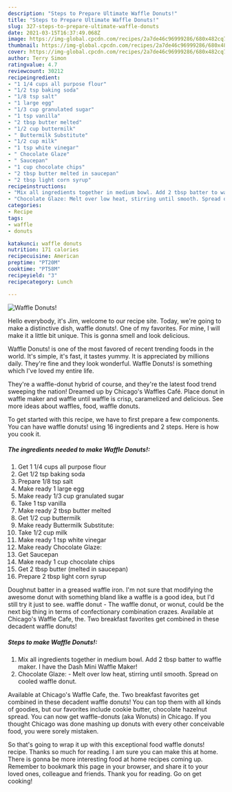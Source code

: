 ```yaml
---
description: "Steps to Prepare Ultimate Waffle Donuts!"
title: "Steps to Prepare Ultimate Waffle Donuts!"
slug: 327-steps-to-prepare-ultimate-waffle-donuts
date: 2021-03-15T16:37:49.068Z
image: https://img-global.cpcdn.com/recipes/2a7de46c96999286/680x482cq70/waffle-donuts-recipe-main-photo.jpg
thumbnail: https://img-global.cpcdn.com/recipes/2a7de46c96999286/680x482cq70/waffle-donuts-recipe-main-photo.jpg
cover: https://img-global.cpcdn.com/recipes/2a7de46c96999286/680x482cq70/waffle-donuts-recipe-main-photo.jpg
author: Terry Simon
ratingvalue: 4.7
reviewcount: 30212
recipeingredient:
- "1 1/4 cups all purpose flour"
- "1/2 tsp baking soda"
- "1/8 tsp salt"
- "1 large egg"
- "1/3 cup granulated sugar"
- "1 tsp vanilla"
- "2 tbsp butter melted"
- "1/2 cup buttermilk"
- " Buttermilk Substitute"
- "1/2 cup milk"
- "1 tsp white vinegar"
- " Chocolate Glaze"
- " Saucepan"
- "1 cup chocolate chips"
- "2 tbsp butter melted in saucepan"
- "2 tbsp light corn syrup"
recipeinstructions:
- "Mix all ingredients together in medium bowl. Add 2 tbsp batter to waffle maker. I have the Dash Mini Waffle Maker!"
- "Chocolate Glaze: Melt over low heat, stirring until smooth. Spread on cooled waffle donut."
categories:
- Recipe
tags:
- waffle
- donuts

katakunci: waffle donuts 
nutrition: 171 calories
recipecuisine: American
preptime: "PT20M"
cooktime: "PT58M"
recipeyield: "3"
recipecategory: Lunch

---
```



![Waffle Donuts!](https://img-global.cpcdn.com/recipes/2a7de46c96999286/680x482cq70/waffle-donuts-recipe-main-photo.jpg)

Hello everybody, it's Jim, welcome to our recipe site. Today, we're going to make a distinctive dish, waffle donuts!. One of my favorites. For mine, I will make it a little bit unique. This is gonna smell and look delicious.

Waffle Donuts! is one of the most favored of recent trending foods in the world. It's simple, it's fast, it tastes yummy. It is appreciated by millions daily. They're fine and they look wonderful. Waffle Donuts! is something which I've loved my entire life.

They&#39;re a waffle-donut hybrid of course, and they&#39;re the latest food trend sweeping the nation! Dreamed up by Chicago&#39;s Waffles Café. Place donut in waffle maker and waffle until waffle is crisp, caramelized and delicious. See more ideas about waffles, food, waffle donuts.


To get started with this recipe, we have to first prepare a few components. You can have waffle donuts! using 16 ingredients and 2 steps. Here is how you cook it.

<!--inarticleads1-->

##### The ingredients needed to make Waffle Donuts!:

1. Get 1 1/4 cups all purpose flour
1. Get 1/2 tsp baking soda
1. Prepare 1/8 tsp salt
1. Make ready 1 large egg
1. Make ready 1/3 cup granulated sugar
1. Take 1 tsp vanilla
1. Make ready 2 tbsp butter melted
1. Get 1/2 cup buttermilk
1. Make ready  Buttermilk Substitute:
1. Take 1/2 cup milk
1. Make ready 1 tsp white vinegar
1. Make ready  Chocolate Glaze:
1. Get  Saucepan
1. Make ready 1 cup chocolate chips
1. Get 2 tbsp butter (melted in saucepan)
1. Prepare 2 tbsp light corn syrup


Doughnut batter in a greased waffle iron. I&#39;m not sure that modifying the awesome donut with something bland like a waffle is a good idea, but I&#39;d still try it just to see. waffle donut - The waffle donut, or wonut, could be the next big thing in terms of confectionary combination crazes. Available at Chicago&#39;s Waffle Cafe, the. Two breakfast favorites get combined in these decadent waffle donuts! 

<!--inarticleads2-->

##### Steps to make Waffle Donuts!:

1. Mix all ingredients together in medium bowl. Add 2 tbsp batter to waffle maker. I have the Dash Mini Waffle Maker!
1. Chocolate Glaze: - Melt over low heat, stirring until smooth. Spread on cooled waffle donut.


Available at Chicago&#39;s Waffle Cafe, the. Two breakfast favorites get combined in these decadent waffle donuts! You can top them with all kinds of goodies, but our favorites include cookie butter, chocolate hazelnut spread. You can now get waffle-donuts (aka Wonuts) in Chicago. If you thought Chicago was done mashing up donuts with every other conceivable food, you were sorely mistaken. 

So that's going to wrap it up with this exceptional food waffle donuts! recipe. Thanks so much for reading. I am sure you can make this at home. There is gonna be more interesting food at home recipes coming up. Remember to bookmark this page in your browser, and share it to your loved ones, colleague and friends. Thank you for reading. Go on get cooking!
